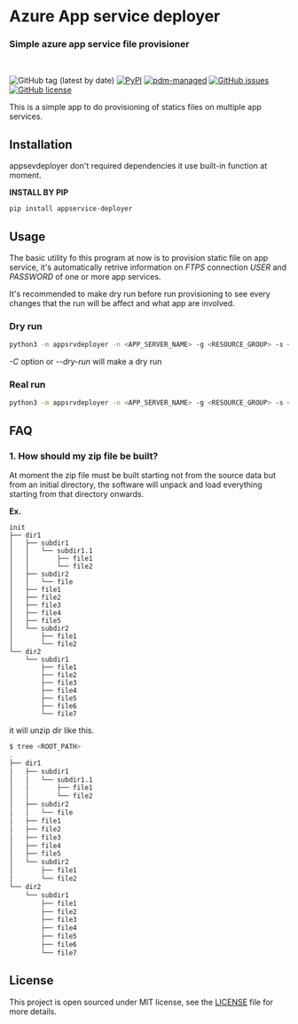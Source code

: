 # Azure App service deployer
 
### Simple azure app service file provisioner

<br>

![GitHub tag (latest by date)](https://img.shields.io/github/v/tag/rhslack/appservice-deployer)
[![PyPI](https://img.shields.io/pypi/v/appservice-deployer?logo=python&logoColor=%23cccccc)](https://pypi.org/project/appservice-deployer)
[![pdm-managed](https://img.shields.io/badge/pdm-managed-blueviolet)](https://pdm.fming.dev)
[![GitHub issues](https://img.shields.io/github/issues/rhslack/appservice-deployer)](https://github.com/rhslack/appservice-deployer/issues)
[![GitHub license](https://img.shields.io/github/license/rhslack/appservice-deployer)](https://github.com/rhslack/appservice-deployer)

This is a simple app to do provisioning of statics files on multiple app services.

## Installation

appsevdeployer don't required dependencies it use built-in function at moment.

**INSTALL BY PIP**

```bash
pip install appservice-deployer
```

## Usage

The basic utility fo this program at now is to provision static file on app service, it's automatically retrive information on *FTPS* connection *USER* and *PASSWORD* of one or more app services.

It's recommended to make dry run before run provisioning to see every changes that the run will be affect and what app are involved.

### Dry run

```bash
python3 -m appsrvdeployer -n <APP_SERVER_NAME> -g <RESOURCE_GROUP> -s <SUBSCRIPTION> -z <ZIP_FILE> --path <ROOT_PATH> -C
```

*-C* option or *--dry-run* will make a dry run

### Real run

```bash
python3 -m appsrvdeployer -n <APP_SERVER_NAME> -g <RESOURCE_GROUP> -s <SUBSCRIPTION> -z <ZIP_FILE> --path <ROOT_PATH>
```

## FAQ

### 1. How should my zip file be built?

At moment the zip file must be built starting not from the source data but from an initial directory, the software will unpack and load everything starting from that directory onwards.

**Ex.**

```tree
init
├── dir1
│   ├── subdir1
│   │   └── subdir1.1
│   │       ├── file1
│   │       └── file2
│   ├── subdir2
│   │   └── file
│   ├── file1
│   ├── file2
│   ├── file3
│   ├── file4
│   ├── file5
│   └── subdir2
│       ├── file1
│       └── file2
└── dir2
    └── subdir1
        ├── file1
        ├── file2
        ├── file3
        ├── file4
        ├── file5
        ├── file6
        └── file7
```

it will unzip dir like this.

```bash
$ tree <ROOT_PATH>
.
├── dir1
│   ├── subdir1
│   │   └── subdir1.1
│   │       ├── file1
│   │       └── file2
│   ├── subdir2
│   │   └── file
│   ├── file1
│   ├── file2
│   ├── file3
│   ├── file4
│   ├── file5
│   └── subdir2
│       ├── file1
│       └── file2
└── dir2
    └── subdir1
        ├── file1
        ├── file2
        ├── file3
        ├── file4
        ├── file5
        ├── file6
        └── file7
```

## License

This project is open sourced under MIT license, see the [LICENSE](LICENSE) file for more details.
